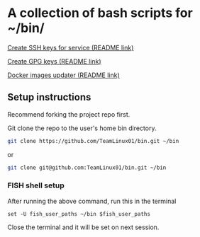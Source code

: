 # A collection of bash scripts for ~/bin/

[Create SSH keys for service (README link)](README/create-ssh-key-for-service.md)

[Create GPG keys (README link)](README/create-gpg-key.md)

[Docker images updater (README link)](README/docker-images-updater.md)

## Setup instructions

Recommend forking the project repo first.

Git clone the repo to the user's home bin directory.

```bash
git clone https://github.com/TeamLinux01/bin.git ~/bin
```

or

```bash
git clone git@github.com:TeamLinux01/bin.git ~/bin
```

### FISH shell setup

After running the above command, run this in the terminal

```fish
set -U fish_user_paths ~/bin $fish_user_paths
```

Close the terminal and it will be set on next session.
